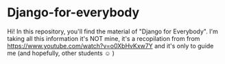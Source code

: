 # Django-for-everybody
Hi! In this repository, you'll find the material of "Django for Everybody". I'm taking all this information it's NOT mine, it's a recopilation from from https://www.youtube.com/watch?v=o0XbHvKxw7Y and it's only to guide me (and hopefully, other students :relaxed: )
